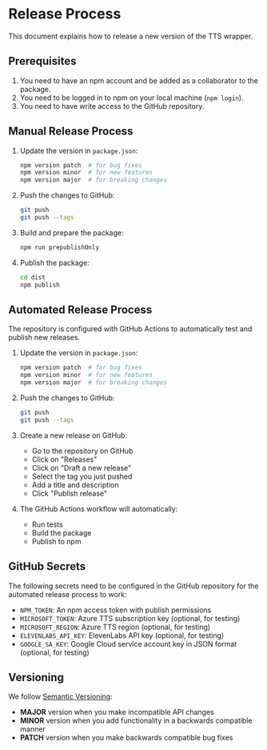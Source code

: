 # Release Process

This document explains how to release a new version of the TTS wrapper.

## Prerequisites

1. You need to have an npm account and be added as a collaborator to the package.
2. You need to be logged in to npm on your local machine (`npm login`).
3. You need to have write access to the GitHub repository.

## Manual Release Process

1. Update the version in `package.json`:
   ```bash
   npm version patch  # for bug fixes
   npm version minor  # for new features
   npm version major  # for breaking changes
   ```

2. Push the changes to GitHub:
   ```bash
   git push
   git push --tags
   ```

3. Build and prepare the package:
   ```bash
   npm run prepublishOnly
   ```

4. Publish the package:
   ```bash
   cd dist
   npm publish
   ```

## Automated Release Process

The repository is configured with GitHub Actions to automatically test and publish new releases.

1. Update the version in `package.json`:
   ```bash
   npm version patch  # for bug fixes
   npm version minor  # for new features
   npm version major  # for breaking changes
   ```

2. Push the changes to GitHub:
   ```bash
   git push
   git push --tags
   ```

3. Create a new release on GitHub:
   - Go to the repository on GitHub
   - Click on "Releases"
   - Click on "Draft a new release"
   - Select the tag you just pushed
   - Add a title and description
   - Click "Publish release"

4. The GitHub Actions workflow will automatically:
   - Run tests
   - Build the package
   - Publish to npm

## GitHub Secrets

The following secrets need to be configured in the GitHub repository for the automated release process to work:

- `NPM_TOKEN`: An npm access token with publish permissions
- `MICROSOFT_TOKEN`: Azure TTS subscription key (optional, for testing)
- `MICROSOFT_REGION`: Azure TTS region (optional, for testing)
- `ELEVENLABS_API_KEY`: ElevenLabs API key (optional, for testing)
- `GOOGLE_SA_KEY`: Google Cloud service account key in JSON format (optional, for testing)

## Versioning

We follow [Semantic Versioning](https://semver.org/):

- **MAJOR** version when you make incompatible API changes
- **MINOR** version when you add functionality in a backwards compatible manner
- **PATCH** version when you make backwards compatible bug fixes
